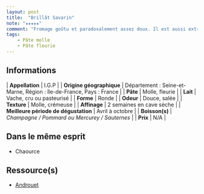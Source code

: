 ```yaml
---
layout: post
title:  "Brillât Savarin"
note: "★★★★★"
comment: "Fromage goûtu et paradoxalement assez doux. Il est aussi extrêmement crémeux, on adore !!! Ne pas oublier la version truffée qui est également un délice !"
tags:
    - Pâte molle
    - Pâte fleurie
---
```


## Informations

| **Appellation** | I.G.P |
| **Origine géographique** | Département : Seine-et-Marne, Région : île-de-France, Pays : France  |
| **Pâte** | Molle, fleurie |
| **Lait** | Vache, cru ou pasteurisé |
| **Forme** | Ronde |
| **Odeur** | Douce, salée |
| **Texture** | Molle, crémeuse |
| **Affinage** | 2 semaines en cave sèche |
| **Meilleure période de dégustation** | Avril à octobre  |
| **Boisson(s)** | *Champagne / Pommard ou Mercurey / Sauternes* |
| **Prix** | N/A |

## Dans le même esprit
* Chaource

## Ressource(s)
* [Androuet](http://androuet.com/Brillat-Savarin-111.html)